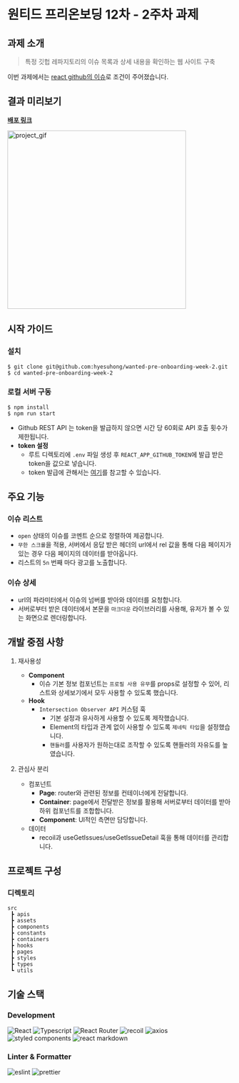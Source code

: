 # 원티드 프리온보딩 12차 - 2주차 과제

## 과제 소개

> 특정 깃헙 레파지토리의 이슈 목록과 상세 내용을 확인하는 웹 사이트 구축

이번 과제에서는 [react github의 이슈](https://github.com/facebook/react/issues)로 조건이
주어졌습니다.

## 결과 미리보기

[**배포 링크**](https://deluxe-rolypoly-f3b4ea.netlify.app)

<img src="https://github.com/hyesuhong/wanted-pre-onboarding-week-2/assets/70276660/94926238-7527-4a27-98a1-0ab68603ec9a" alt="project_gif" height=400 />

## 시작 가이드

### 설치

```
$ git clone git@github.com:hyesuhong/wanted-pre-onboarding-week-2.git
$ cd wanted-pre-onboarding-week-2
```

### 로컬 서버 구동

```
$ npm install
$ npm run start
```

-   Github REST API 는 token을 발급하지 않으면 시간 당 60회로 API 호출 횟수가 제한됩니다.
-   **token 설정**
    -   루트 디렉토리에 `.env` 파일 생성 후 `REACT_APP_GITHUB_TOKEN`에 발급 받은 token을 값으로
        넣습니다.
    -   token 발급에 관해서는
        [여기](https://docs.github.com/en/authentication/keeping-your-account-and-data-secure/managing-your-personal-access-tokens)를
        참고할 수 있습니다.

## 주요 기능

### 이슈 리스트

-   `open` 상태의 이슈를 코멘트 순으로 정렬하여 제공합니다.
-   `무한 스크롤`을 적용, 서버에서 응답 받은 헤더의 url에서 rel 값을 통해 다음 페이지가 있는 경우
    다음 페이지의 데이터를 받아옵니다.
-   리스트의 `5n` 번째 마다 광고를 노출합니다.

### 이슈 상세

-   url의 파라미터에서 이슈의 넘버를 받아와 데이터를 요청합니다.
-   서버로부터 받은 데이터에서 본문을 `마크다운` 라이브러리를 사용해, 유저가 볼 수 있는 화면으로
    렌더링합니다.

## 개발 중점 사항

1. 재사용성

    - **Component**
        - 이슈 기본 정보 컴포넌트는 `프로필 사용 유무`를 props로 설정할 수 있어, 리스트와
          상세보기에서 모두 사용할 수 있도록 했습니다.
    - **Hook**
        - `Intersection Observer API` 커스텀 훅
            - 기본 설정과 유사하게 사용할 수 있도록 제작했습니다.
            - Element의 타입과 관계 없이 사용할 수 있도록 `제네릭 타입`을 설정했습니다.
            - `핸들러`를 사용자가 원하는대로 조작할 수 있도록 핸들러의 자유도를 높였습니다.

2. 관심사 분리
    - 컴포넌트
        - **Page**: router와 관련된 정보를 컨테이너에게 전달합니다.
        - **Container**: page에서 전달받은 정보를 활용해 서버로부터 데이터를 받아 하위 컴포넌트를
          조합합니다.
        - **Component**: UI적인 측면만 담당합니다.
    - 데이터
        - recoil과 useGetIssues/useGetIssueDetail 훅을 통해 데이터를 관리합니다.

## 프로젝트 구성

### 디렉토리

```
src
 ┣ apis
 ┣ assets
 ┣ components
 ┣ constants
 ┣ containers
 ┣ hooks
 ┣ pages
 ┣ styles
 ┣ types
 ┗ utils
```

## 기술 스택

### Development

![React](https://img.shields.io/badge/React-61DAFB?style=flat-square&logo=React&logoColor=black)
![Typescript](https://img.shields.io/badge/Typescript-3178C6?style=flat-square&logo=Typescript&logoColor=white)
![React Router](https://img.shields.io/badge/React_Router-CA4245?style=flat-square&logo=reactrouter&logoColor=white)
![recoil](https://img.shields.io/badge/recoil-3578E5?style=flat-square&logo=recoil&logoColor=white)
![axios](https://img.shields.io/badge/axios-5A29E4?style=flat-square&logo=axios&logoColor=white)
![styled components](https://img.shields.io/badge/styled_components-DB7093?style=flat-square&logo=styledcomponents&logoColor=white)
![react markdown](https://img.shields.io/badge/react%20markdown-ffffff?style=flat-square)

### Linter & Formatter

![eslint](https://img.shields.io/badge/eslint-4B32C3?style=flat-square&logo=eslint&logoColor=white)
![prettier](https://img.shields.io/badge/prettier-F7B93E?style=flat-square&logo=prettier&logoColor=black)
